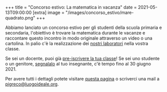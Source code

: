 +++
title = "Concorso estivo: La matematica in vacanza"
date = 2021-05-13T09:00:00
[extra]
image = "/images/concorso_estivo/mare-quadrato.png"
+++

Abbiamo lanciato un concorso estivo per gli studenti della scuola primaria e secondaria, 
l'obiettivo è trovare la matematica durante le vacanze e raccontare questo incontro in modo
originale attraverso un video o una cartolina. 
In palio c'è la realizzazione dei [nostri laboratori][3] nella vostra classe.

Se sei un docente, puoi già [pre-iscrivere la tua classe][2]! 
Se sei uno studente o un genitore, [segnalalo][1] al tuo insegnante, c'è tempo fino al 30 giugno 2021.

Per avere tutti i dettagli potete visitare [questa pagina][1] o scriverci una mail a [pigreco@luogoideale.org][4].

[1]: /concorso-estivo/2021
[2]: https://forms.gle/57HGQtdDB6VEAUZK6
[3]: /concorso-estivo/laboratori-2021
[4]: mailto:pigreco@luogoideale.org
